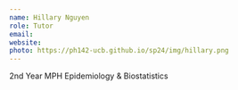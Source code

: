 ```yaml
---
name: Hillary Nguyen 
role: Tutor
email: 
website: 
photo: https://ph142-ucb.github.io/sp24/img/hillary.png
---
```


2nd Year MPH Epidemiology & Biostatistics 
